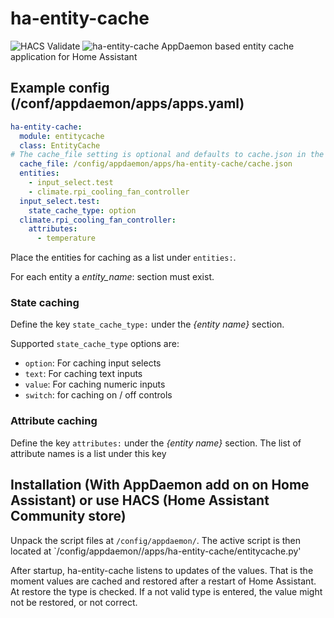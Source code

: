 # ha-entity-cache
![HACS Validate](https://github.com/jbouwh/ha-entity-cache/workflows/HACS%20Validate/badge.svg)
![ha-entity-cache](https://github.com/jbouwh/ha-entity-cache/workflows/ha-entity-cache/badge.svg)
AppDaemon based entity cache application for Home Assistant

## Example config (/conf/appdaemon/apps/apps.yaml)
```yaml
ha-entity-cache:
  module: entitycache
  class: EntityCache
# The cache_file setting is optional and defaults to cache.json in the script current folder
  cache_file: /config/appdaemon/apps/ha-entity-cache/cache.json
  entities:
    - input_select.test
    - climate.rpi_cooling_fan_controller
  input_select.test:
    state_cache_type: option
  climate.rpi_cooling_fan_controller: 
    attributes:
      - temperature
```

Place the entities for caching as a list under `entities:`.

For each entity a _entity_name_: section must exist.

### State caching
Define the key `state_cache_type:` under the _{entity name}_ section.

Supported `state_cache_type` options are:
* `option`: For caching input selects
* `text`: For caching text inputs
* `value`: For caching numeric inputs
* `switch`: for caching on / off controls

### Attribute caching
Define the key `attributes:` under the _{entity name}_ section.
The list of attribute names is a list under this key

## Installation (With AppDaemon add on on Home Assistant) or use HACS (Home Assistant Community store)
Unpack the script files at `/config/appdaemon/`. The active script is then located at `/config/appdaemon//apps/ha-entity-cache/entitycache.py'

After startup, ha-entity-cache listens to updates of the values. That is the moment values are cached and restored after a restart of Home Assistant.
At restore the type is checked. If a not valid type is entered, the value might not be restored, or not correct.
